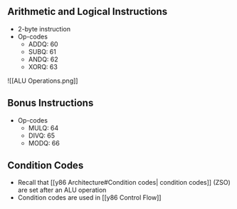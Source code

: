 ## Arithmetic and Logical Instructions
- 2-byte instruction
- Op-codes
	- ADDQ: 60
	- SUBQ: 61
	- ANDQ: 62
	- XORQ: 63

![[ALU Operations.png]]

## Bonus Instructions
- Op-codes
	- MULQ: 64
	- DIVQ: 65
	- MODQ: 66

## Condition Codes
- Recall that [[y86 Architecture#Condition codes| condition codes]] (ZSO) are set after an ALU operation
- Condition codes are used in [[y86 Control Flow]]